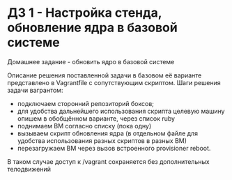 # ДЗ 1 - Настройка стенда, обновление ядра в базовой системе

Домашнее задание - обновить ядро в базовой системе

Описание решения поставленной задачи в базовом её варианте представлено в Vagrantfile с сопутствующим скриптом. Шаги решения задачи вагрантом:
- подключаем сторонний репозиторий боксов;
- для удобства дальнейшего использования скрипта целевую машину опишем в обобщённом варианте, через список ruby
- поднимаем ВМ согласно списку (пока одну)
- вызываем скрипт обновления ядра (в отдельном файле для удобства использования разных скриптов в разных ВМ)
- перезагружаем ВМ через вызов встроенного provisioner reboot.

В таком случае доступ к /vagrant сохраняется без дополнительных телодвижений

